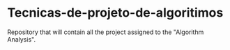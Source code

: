 # Tecnicas-de-projeto-de-algoritimos
Repository that will contain all the project assigned to the "Algorithm Analysis".
